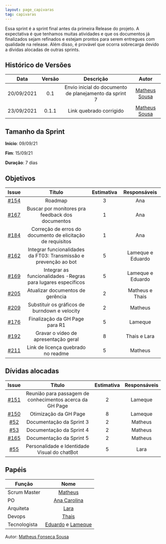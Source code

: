 ```yaml
---
layout: page_capivaras
tag: capivaras
---
```


Essa sprint é a sprint final antes da primeira Release do projeto. A expectativa é que tenhamos muitas atividades e que os documentos já finalizados sejam refinados e estejam prontos
para serem entregues com qualidade na release. Além disso, é provável que ocorra sobrecarga devido a dívidas alocadas de outras sprints.

## Histórico de Versões


| Data       | Versão | Descrição                      | Autor             |
| :--------: | :----: | :----------:                   | :---------------: |
| 20/09/2021 |    0.1   | Envio inicial do documento de planejamento da sprint 7 | [Matheus Sousa](https://github.com/gatotabaco)|
| 23/09/2021 |    0.1.1 | Link quebrado corrigido | [Matheus Sousa](https://github.com/gatotabaco)|

## Tamanho da Sprint

**Início**: 09/09/21

**Fim**: 15/09/21

**Duração**: 7 dias

## Objetivos

| Issue |            Título            | Estimativa|        Responsáveis         | 
|:-----:|:----------------------------:|:---------:|:---------------------------:|
| [#154](https://github.com/fga-eps-mds/2021.1-AlligaBot/issues/154) | Roadmap | 3 | Ana |
| [#167](https://github.com/fga-eps-mds/2021.1-AlligaBot/issues/167) | Buscar por monitores pra feedback dos documentos | 1 | Ana |
| [#184](https://github.com/fga-eps-mds/2021.1-AlligaBot/issues/184) | Correção de erros do documento de elicitação de requisitos | 1 | Ana |
| [#162](https://github.com/fga-eps-mds/2021.1-AlligaBot/issues/162) | Integrar funcionalidades da FT03: Transmissão e prevenção ao bot | 5 | Lameque e Eduardo |
| [#169](https://github.com/fga-eps-mds/2021.1-AlligaBot/issues/169) | Integrar as funcionalidades -Regras para lugares específicos | 5 | Lameque e Eduardo |
| [#205](https://github.com/fga-eps-mds/2021.1-AlligaBot/issues/205) | Atualizar documentos de gerência | 2| Matheus e Thais |
| [#209](https://github.com/fga-eps-mds/2021.1-AlligaBot/issues/209) | Substituir os gráficos de burndown e velocity | 2 | Matheus |
| [#176](https://github.com/fga-eps-mds/2021.1-AlligaBot/issues/176) | Finalização da GH Page para R1 | 5 | Lameque |
| [#192](https://github.com/fga-eps-mds/2021.1-AlligaBot/issues/192) | Gravar o vídeo de apresentação geral | 8 | Thais e Lara |
| [#211](https://github.com/fga-eps-mds/2021.1-AlligaBot/issues/211) | Link de licença quebrado no readme | 5 | Matheus |

## Dívidas alocadas

| Issue |            Título            |      Estimativa     |        Responsáveis         | 
|:-----:|:----------------------------:|:-------------------:|:---------------------------:|
| [#151](https://github.com/fga-eps-mds/2021.1-AlligaBot/issues/151) | Reunião para passagem de conhecimentos acerca da GH Page | 2 | Lameque |
| [#150](https://github.com/fga-eps-mds/2021.1-AlligaBot/issues/150) | Otimização da GH Page | 8 | Lameque |
| [#52](https://github.com/fga-eps-mds/2021.1-AlligaBot/issues/52) | Documentação da Sprint 3 | 2 | Matheus |
| [#53](https://github.com/fga-eps-mds/2021.1-AlligaBot/issues/53) | Documentação da Sprint 4 | 2 | Matheus |
| [#165](https://github.com/fga-eps-mds/2021.1-AlligaBot/issues/165) | Documentação da Sprint 5 | 2 | Matheus |
| [#55](https://github.com/fga-eps-mds/2021.1-AlligaBot/issues/55) | Personalidade e Identidade Visual do chatBot | 5 | Lara |

## Papéis

|      Função      |            Nome            |
|------------------|:--------------------------:|
| Scrum Master | [Matheus](https://github.com/gatotabaco) |
| PO | [Ana Carolina](https://github.com/AnaCarolinaRodriguesLeite) |
| Arquiteta | [Lara](https://github.com/gatotabaco) |
| Devops | [Thais](https://github.com/thais-ra) |
| Tecnologista | [Eduardo](https://github.com/MegahNevel) e [Lameque](https://github.com/LamequeFernandes) |

Autor: [Matheus Fonseca Sousa](https://github.com/gatotabaco)


